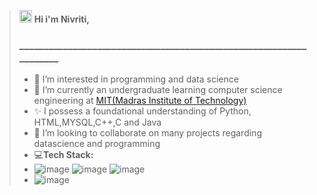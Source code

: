 >  <img src="https://raw.githubusercontent.com/MartinHeinz/MartinHeinz/master/wave.gif" width="20px">  **Hi i'm Nivriti,** 
>  ### ___________________________________________________________________
> - 👀 I’m interested in programming and data science
> - 🌱 I’m currently an undergraduate learning computer science engineering at [MIT(Madras Institute of Technology)](https://www.mitindia.edu/)
> - ✨ I possess a foundational understanding of Python, HTML,MYSQL,C++,C and Java
> - 💞️ I’m looking to collaborate on many projects regarding datascience and programming
>- 💻**Tech Stack:**
> - ![image](https://img.shields.io/badge/mysql-4479A1.svg?style=for-the-badge&logo=mysql&logoColor=white) ![image](https://img.shields.io/badge/python-3670A0?style=for-the-badge&logo=python&logoColor=ffdd54) ![image](https://img.shields.io/badge/html5-%23E34F26.svg?style=for-the-badge&logo=html5&logoColor=white)
>- ![image](https://img.shields.io/badge/CONTACT_ME_AT-nivriti3266@gmail.com-informational?style=flat&logo=<LOGO_NAME>&logoColor=white&color=4bbc8b)


  


<!---
niv-csc/niv-csc is a ✨ special ✨ repository because its `README.md` (this file) appears on your GitHub profile.
You can click the Preview link to take a look at your changes.
--->
